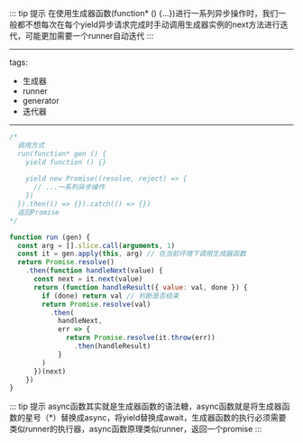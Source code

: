 ::: tip 提示
在使用生成器函数(function* () {...})进行一系列异步操作时，我们一般都不想每次在每个yield异步请求完成时手动调用生成器实例的next方法进行迭代，可能更加需要一个runner自动迭代
:::

---
tags:
  - 生成器
  - runner
  - generator
  - 迭代器
---

```js
/*
  调用方式
  run(function* gen () {
    yield function () {}
  
    yield new Promise((resolve, reject) => {
      // ...一系列异步操作
    })
  }).then(() => {}).catch(() => {})
  返回Promise
*/

function run (gen) {
  const arg = [].slice.call(arguments, 1)
  const it = gen.apply(this, arg) // 在当前环境下调用生成器函数
  return Promise.resolve()
    .then(function handleNext(value) {
      const next = it.next(value)
      return (function handleResult({ value: val, done }) {
        if (done) return val // 判断是否结束
        return Promise.resolve(val)
          .then(
            handleNext,
            err => {
              return Promise.resolve(it.throw(err))
                .then(handleResult)
            }
        )
      })(next)
    })
}
```
::: tip 提示
async函数其实就是生成器函数的语法糖，async函数就是将生成器函数的星号（*）替换成async，将yield替换成await，生成器函数的执行必须需要类似runner的执行器，async函数原理类似runner，返回一个promise
:::